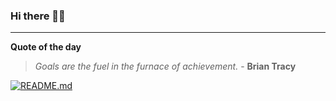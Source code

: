 ### Hi there 👋🏻


---

**Quote of the day**

> *Goals are the fuel in the furnace of achievement.* - **Brian Tracy** 

[![README.md](https://github.com/marcolovazzano/marcolovazzano/actions/workflows/readme.yml/badge.svg?branch=main)](https://github.com/marcolovazzano/marcolovazzano/actions/workflows/readme.yml)
